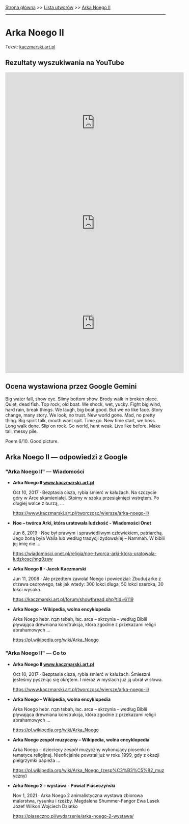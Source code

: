 [Strona główna](../index.md) >> [Lista utworów](../list.md) >> [Arka Noego II](17.md)

---

# Arka Noego II

Tekst: [kaczmarski.art.pl](https://www.kaczmarski.art.pl/tworczosc/wiersze/arka-noego-ii/)

## Rezultaty wyszukiwania na YouTube

<iframe width="560" height="315" src="https://www.youtube.com/embed/GzxeaC896mU?si=IdontcarewhotheIRSsendsImnotpayingtaxes" title="YouTube video player" frameborder="0" allow="accelerometer; autoplay; clipboard-write; encrypted-media; gyroscope; picture-in-picture; web-share" referrerpolicy="strict-origin-when-cross-origin" allowfullscreen></iframe>

<iframe width="560" height="315" src="https://www.youtube.com/embed/kcxEu2IVT0c?si=IdontcarewhotheIRSsendsImnotpayingtaxes" title="YouTube video player" frameborder="0" allow="accelerometer; autoplay; clipboard-write; encrypted-media; gyroscope; picture-in-picture; web-share" referrerpolicy="strict-origin-when-cross-origin" allowfullscreen></iframe>

<iframe width="560" height="315" src="https://www.youtube.com/embed/h0ybHAECSgE?si=IdontcarewhotheIRSsendsImnotpayingtaxes" title="YouTube video player" frameborder="0" allow="accelerometer; autoplay; clipboard-write; encrypted-media; gyroscope; picture-in-picture; web-share" referrerpolicy="strict-origin-when-cross-origin" allowfullscreen></iframe>

## Ocena wystawiona przez Google Gemini

Big water fall, show eye. Slimy bottom show. Brody walk in broken place. Quiet, dead fish. Top rock, old boat. We shock, wet, yucky. Fight big wind, hard rain, break things. We laugh, big boat good. But we no like face. Story change, many story. We look, no trust. New world gone. Mad, no pretty thing. Big spirit talk, mouth want spit. Time go. New time start, we boss. Long walk done. Slip on rock. Go world, hunt weak. Live like before. Make tall, messy pile.

Poem 6/10. Good picture.


## Arka Noego II — odpowiedzi z Google

### "Arka Noego II" — Wiadomości

- **Arka Noego II www.kaczmarski.art.pl**

    Oct 10, 2017  ·  Bezptasia cisza, rybia śmierć w kałużach. Na szczycie góry w Arce skamieniałej. Stoimy w szoku przesiąknięci wstrętem. Po długiej walce z burzą, ... 

   <https://www.kaczmarski.art.pl/tworczosc/wiersze/arka-noego-ii/>
- **Noe – twórca Arki, która uratowała ludzkość - Wiadomości Onet**

    Jun 6, 2019  ·  Noe był prawym i sprawiedliwym człowiekiem, patriarchą. Jego żoną była Waila lub według tradycji żydowskiej – Nammah. W biblii jej imię nie ... 

   <https://wiadomosci.onet.pl/religia/noe-tworca-arki-ktora-uratowala-ludzkosc/hnq0zew>
- **Arka Noego II - Jacek Kaczmarski**

    Jun 11, 2008  ·  Ale przedtem zawolal Noego i powiedzial: Zbuduj arke z drzewa cedrowego, tak jak wtedy: 300 lokci dluga, 50 lokci szeroka, 30 lokci wysoka. 

   <https://kaczmarski.art.pl/forum/showthread.php?tid=6119>
- **Arka Noego – Wikipedia, wolna encyklopedia**

    Arka Noego hebr. תֵבָה tebah, łac. arca – skrzynia – według Biblii pływająca drewniana konstrukcja, która zgodnie z przekazami religii abrahamowych ... 

   <https://pl.wikipedia.org/wiki/Arka_Noego>

### "Arka Noego II" — Co to

- **Arka Noego II www.kaczmarski.art.pl**

    Oct 10, 2017  ·  Bezptasia cisza, rybia śmierć w kałużach. Śmieszni jesteśmy pyszniąc się okrętem. I nieraz w myślach już ją ubrał w słowa. 

   <https://www.kaczmarski.art.pl/tworczosc/wiersze/arka-noego-ii/>
- **Arka Noego – Wikipedia, wolna encyklopedia**

    Arka Noego hebr. תֵבָה tebah, łac. arca – skrzynia – według Biblii pływająca drewniana konstrukcja, która zgodnie z przekazami religii abrahamowych ... 

   <https://pl.wikipedia.org/wiki/Arka_Noego>
- **Arka Noego zespół muzyczny – Wikipedia, wolna encyklopedia**

    Arka Noego – dziecięcy zespół muzyczny wykonujący piosenki o tematyce religijnej. Nieoficjalnie powstał już w roku 1999, gdy z okazji pielgrzymki papieża ... 

   <https://pl.wikipedia.org/wiki/Arka_Noego_(zesp%C3%B3%C5%82_muzyczny)>
- **Arka Noego 2 – wystawa - Powiat Piaseczyński**

    Nov 1, 2021  ·  Arka Noego 2 animalistyczna wystawa zbiorowa malarstwa, rysunku i rzeźby. Magdalena Shummer-Fangor Ewa Lasek Józef Wilkoń Wojciech Dziatko 

   <https://piaseczno.pl/wydarzenie/arka-noego-2-wystawa/>

